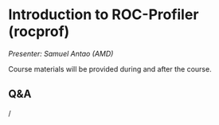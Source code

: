 # Introduction to ROC-Profiler (rocprof)

<!-- Cannot do in full italics as the ã is misplaced which is likely an mkdocs bug. -->
*Presenter: Samuel Antao (AMD)*

Course materials will be provided during and after the course.

<!--
<video src="https://462000265.lumidata.eu/4day-20241028/recordings/3_09_Introduction_to_Rocprof_Profiling_Tool.mp4" controls="controls">
</video>
-->

<!--
Temporary location of materials (for the lifetime of the training project):

-   Slides: `/project/project_465001098/Slides/AMD/session-3-introduction-to-rocprof.pdf`
-->

<!--
Materials on the web:

-   [Slides on the web](https://462000265.lumidata.eu/4day-20241028/files/LUMI-4day-20241028-3_09_Introduction_to_Rocprof_Profiling_Tool.pdf)
-->

<!--
Archived materials on LUMI:

-   Slides: `/appl/local/training/4day-20241028/files/LUMI-4day-20241028-3_09_Introduction_to_Rocprof_Profiling_Tool.pdf`

-   Recording: `/appl/local/training/4day-20241028/recordings/3_09_Introduction_to_Rocprof_Profiling_Tool.mp4`


!!! Note
    [Perfetto](https://perfetto.dev/), the "program" used to visualise the output of omnitrace, is not a regular application but 
    [a browser application](https://ui.perfetto.dev/). Some browsers nowadays offer the option to install it on your
    system in a way that makes it look and behave more like a regular application (Chrome, Edge among others).
-->


## Q&A

/

